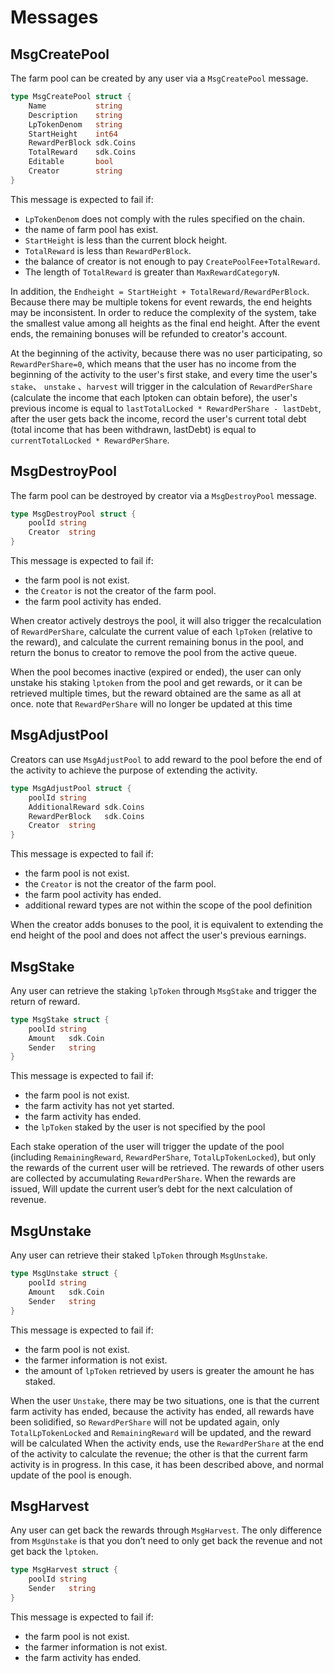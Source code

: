 <!--
order: 2
-->

# Messages

## MsgCreatePool

The farm pool can be created by any user via a `MsgCreatePool` message.

```go
type MsgCreatePool struct {
    Name           string
    Description    string
    LpTokenDenom   string
    StartHeight    int64
    RewardPerBlock sdk.Coins
    TotalReward    sdk.Coins
    Editable       bool
    Creator        string
}
```

This message is expected to fail if:

- `LpTokenDenom` does not comply with the rules specified on the chain.
- the name of farm pool has exist.
- `StartHeight` is less than the current block height.
- `TotalReward` is less than `RewardPerBlock`.
- the balance of creator is not enough to pay `CreatePoolFee+TotalReward`.
- The length of `TotalReward` is greater than `MaxRewardCategoryN`.

In addition, the `Endheight = StartHeight + TotalReward/RewardPerBlock`. Because there may be multiple tokens for event rewards, the end heights may be inconsistent. In order to reduce the complexity of the system, take the smallest value among all heights as the final end height. After the event ends, the remaining bonuses will be refunded to creator's account.

At the beginning of the activity, because there was no user participating, so `RewardPerShare=0`, which means that the user has no income from the beginning of the activity to the user's first stake, and every time the user's `stake`、 `unstake` 、`harvest` will trigger
in the calculation of `RewardPerShare` (calculate the income that each lptoken can obtain before), the user's previous income is equal to `lastTotalLocked * RewardPerShare - lastDebt`, after the user gets back the income, record the user's current total debt (total income that has been withdrawn, lastDebt) is equal to `currentTotalLocked * RewardPerShare`.

## MsgDestroyPool

The farm pool can be destroyed by creator via a `MsgDestroyPool` message.

```go
type MsgDestroyPool struct {
    poolId string
    Creator  string
}
```

This message is expected to fail if:

- the farm pool is not exist.
- the `Creator` is not the creator of the farm pool.
- the farm pool activity has ended.

When creator actively destroys the pool, it will also trigger the recalculation of `RewardPerShare`, calculate the current value of each `lpToken` (relative to the reward), and calculate the current remaining bonus in the pool, and return the bonus to creator to remove the pool from the active queue.

When the pool becomes inactive (expired or ended), the user can only unstake his staking `lptoken` from the pool and get rewards, or it can be retrieved multiple times, but the reward obtained are the same as all at once. note that `RewardPerShare` will no longer be updated at this time

## MsgAdjustPool

Creators can use `MsgAdjustPool` to add reward to the pool before the end of the activity to achieve the purpose of extending the activity.

```go
type MsgAdjustPool struct {
    poolId string
    AdditionalReward sdk.Coins
    RewardPerBlock   sdk.Coins
    Creator  string
}
```

This message is expected to fail if:

- the farm pool is not exist.
- the `Creator` is not the creator of the farm pool.
- the farm pool activity has ended.
- additional reward types are not within the scope of the pool definition

When the creator adds bonuses to the pool, it is equivalent to extending the end height of the pool and does not affect the user's previous earnings.

## MsgStake

Any user can retrieve the staking `lpToken` through `MsgStake` and trigger the return of reward.

```go
type MsgStake struct {
    poolId string
    Amount   sdk.Coin
    Sender   string
}
```

This message is expected to fail if:

- the farm pool is not exist.
- the farm activity has not yet started.
- the farm activity has ended.
- the `lpToken` staked by the user is not specified by the pool

Each stake operation of the user will trigger the update of the pool (including `RemainingReward`, `RewardPerShare`, `TotalLpTokenLocked`), but only the rewards of the current user will be retrieved. The rewards of other users are collected by accumulating `RewardPerShare`. When the rewards are issued, Will update the current user’s debt for the next calculation of revenue.

## MsgUnstake

Any user can retrieve their staked `lpToken` through `MsgUnstake`.

```go
type MsgUnstake struct {
    poolId string
    Amount   sdk.Coin
    Sender   string
}
```

This message is expected to fail if:

- the farm pool is not exist.
- the farmer information is not exist.
- the amount of `lpToken` retrieved by users is greater the amount he has staked.

When the user `Unstake`, there may be two situations, one is that the current farm activity has ended, because the activity has ended, all rewards have been solidified, so `RewardPerShare` will not be updated again, only `TotalLpTokenLocked` and `RemainingReward` will be updated, and the reward will be calculated When the activity ends, use the `RewardPerShare` at the end of the activity to calculate the revenue; the other is that the current farm activity is in progress. In this case, it has been described above, and normal update of the pool is enough.

## MsgHarvest

Any user can get back the rewards through `MsgHarvest`. The only difference from `MsgUnstake` is that you don’t need to only get back the revenue and not get back the `lptoken`.

```go
type MsgHarvest struct {
    poolId string
    Sender   string
}
```

This message is expected to fail if:

- the farm pool is not exist.
- the farmer information is not exist.
- the farm activity has ended.
